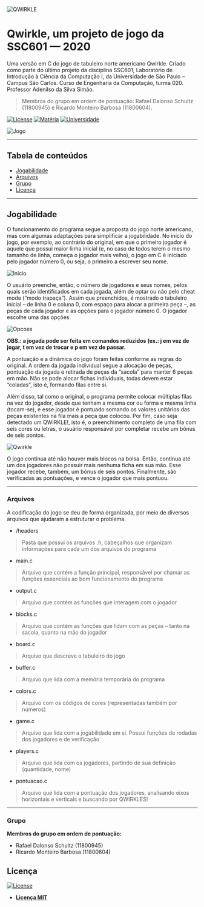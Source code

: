 ![QWIRKLE](https://i.ibb.co/3BrbhW9/image.png)

# Qwirkle, um projeto de jogo da SSC601	— 2020
Uma versão em C do jogo de tabuleiro norte americano Qwirkle. Criado como parte do último projeto da disciplina SSC601, Laboratório de Introdução à Ciência da Computação I, da Universidade de São Paulo – Campus São Carlos. Curso de Engenharia da Computação, turma 020. Professor Adenilso da Silva Simão.

> Membros do grupo em ordem de pontuação: Rafael Dalonso Schultz (11800945) e Ricardo Monteiro Barbosa (11800604).

[![License](http://img.shields.io/:license-mit-blue.svg?style=flat-square)](http://badges.mit-license.org) [![Matéria](https://img.shields.io/badge/mat%C3%A9ria-SSC601-brightgreen)](https://github.com/badges/badgerbadgerbadger) [![Universidade](https://img.shields.io/badge/universidade-USP-orange)](https://github.com/badges/badgerbadgerbadger)


![Jogo](http://g.recordit.co/0z9DpVGPIa.gif)

---

## Tabela de conteúdos

- [Jogabilidade](#jogabilidade)
- [Arquivos](#arquivos)
- [Grupo](#grupo)
- [Licença](#licença)

---

## Jogabilidade

O funcionamento do programa segue a proposta do jogo norte americano, mas com algumas adaptações para simplificar a jogabilidade. No início do jogo, por exemplo, ao contrário do original, em que o primeiro jogador é aquele que possui maior linha inicial (e, no caso de todos terem o mesmo tamanho de linha, começa o jogador mais velho), o jogo em C é iniciado pelo jogador número 0, ou seja, o primeiro a escrever seu nome.

![Inicio](https://i.ibb.co/tB5xQWm/image.png)

O usuário preenche, então, o número de jogadores e seus nomes, pelos quais serão identificados em cada jogada, além de optar ou não pelo cheat mode (“modo trapaça”). Assim que preenchidos, é mostrado o tabuleiro inicial – de linha 0 e coluna 0, com espaço para alocar a primeira peça –, as peças de cada jogador e as opções para o jogador número 0. O jogador escolhe uma das opções.

![Opcoes](https://i.ibb.co/3CgytRB/image.png)

**OBS.: a jogada pode ser feita em comandos reduzidos (ex.: j em vez de jogar, t em vez de trocar e p em vez de passar.**

A pontuação e a dinâmica do jogo foram feitas conforme as regras do original. A ordem da jogada individual segue a alocação de peças, pontuação da jogada e retirada de peças da “sacola” para manter 6 peças em mão. Não se pode alocar fichas individuais, todas devem estar “coladas”, isto é, formando filas entre si.

Além disso, tal como o original, o programa permite colocar múltiplas filas na vez do jogador, desde que tenham a mesma cor ou forma e mesma linha (tocam-se), e esse jogador é pontuado somando os valores unitários das peças existentes na fila mais a peça que colocou. Por fim, caso seja detectado um QWIRKLE!, isto é, o preenchimento completo de uma fila com seis cores ou letras, o usuário responsável por completar recebe um bônus de seis pontos.

![Qwirkle](https://i.ibb.co/j5WLxn0/Vanilla-0-4s-289px-2.gif)

O jogo continua até não houver mais blocos na bolsa. Então, continua até um dos jogadores não possuir mais nenhuma ficha em sua mão. Esse jogador recebe, também, um bônus de seis pontos. Finalmente, são verificadas as pontuações, e vence o jogador que mais pontuou.

---

### Arquivos
A codificação do jogo se deu de forma organizada, por meio de diversos arquivos que ajudaram a estruturar o problema.

- /headers
> Pasta que possui os arquivos .h, cabeçalhos que organizam informações para cada um dos arquivos do programa

- main.c
> Arquivo que contém a função principal, responsável por chamar as funções essenciais ao bom funcionamento do programa

- output.c
> Arquivo que contém as funções que interagem com o jogador

- blocks.c
> Arquivo que contém as funções que lidam com as peças – tanto na sacola, quanto na mão do jogador

- board.c
> Arquivo que descreve o tabuleiro do jogo

- buffer.c
> Arquivo que lida com a memória temporária do programa

- colors.c
> Arquivo com os códigos de cores (representadas também por números)

- game.c
> Arquivo que lida com a jogabilidade em si. Possui funções de rodadas dos jogadores e de verificação

- players.c
> Arquivo que lida com os jogadores, partindo de sua definição (quantidade, nome) 

- pontuacao.c
> Arquivo que lida com a pontuação dos jogadores, analisando eixos horizontais e verticais e buscando por QWIRKLES!


---

### Grupo
**Membros do grupo em ordem de pontuação:**
- Rafael Dalonso Schultz (11800945)
- Ricardo Monteiro Barbosa (11800604)

## Licença

[![License](http://img.shields.io/:license-mit-blue.svg?style=flat-square)](http://badges.mit-license.org)

- **[Licença MIT](http://opensource.org/licenses/mit-license.php)**
